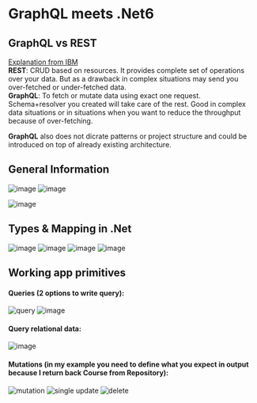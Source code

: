 # GraphQL meets .Net6

## GraphQL vs REST
[Explanation from IBM](https://www.youtube.com/watch?v=PTfZcN20fro)  
**REST**: CRUD based on resources. It provides complete set of operations over your data. But as a drawback in complex situations may send you over-fetched or under-fetched data.  
**GraphQL**: To fetch or mutate data using exact one request. Schema+resolver you created will take care of the rest. Good in complex data situations or in situations when you want to reduce the throughput because of over-fetching.  
  
**GraphQL** also does not dicrate patterns or project structure and could be introduced on top of already existing architecture.  


## General Information
![image](https://user-images.githubusercontent.com/4239376/230193846-1d5b6066-caa8-46ee-b597-33c74a339464.png)
![image](https://user-images.githubusercontent.com/4239376/230776847-2edb4868-8e51-467e-b9a8-d0c7ac6dcbe3.png)

![image](https://user-images.githubusercontent.com/4239376/229582245-a736c974-da88-4bd7-a4ac-b6fc4886bd86.png)

## Types & Mapping in .Net
![image](https://user-images.githubusercontent.com/4239376/230194495-cf1b6a64-8a86-45ec-bef6-0a274079e0c2.png)
![image](https://user-images.githubusercontent.com/4239376/230194777-4aa44db6-826a-42e5-a997-b2d8af3b2641.png)
![image](https://user-images.githubusercontent.com/4239376/230195410-b49ed8bf-f97a-46ca-b37c-70eebf2d7e1f.png)
![image](https://user-images.githubusercontent.com/4239376/230195915-daae35c3-08c6-4c69-af02-0d6fdc6d86cd.png)

## Working app primitives
#### Queries (2 options to write query):
![query](https://user-images.githubusercontent.com/4239376/230211775-c5fa92e9-66d2-4ebc-90c1-1ec54461e1f1.png)
![image](https://user-images.githubusercontent.com/4239376/230778518-958dfb5f-0334-4729-a426-2bbc5f61aea0.png)
#### Query relational data:
![image](https://user-images.githubusercontent.com/4239376/230792849-1b994267-b9b9-4553-a527-78d03578736e.png)
#### Mutations (in my example you need to define what you expect in output because I return back Course from Repository):
![mutation](https://user-images.githubusercontent.com/4239376/230778470-c1a5c4a1-e115-44d0-ae97-62f9a2e288c5.png)
![single update](https://user-images.githubusercontent.com/4239376/230780232-0e2214d2-19aa-4527-bc27-a2c583cdc50d.png)
![delete](https://user-images.githubusercontent.com/4239376/230783394-9f9a4f95-4827-4233-b3b9-2410591afd6e.png)




